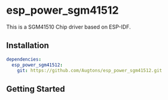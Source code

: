 # esp_power_sgm41512

This is a SGM41510 Chip driver based on ESP-IDF.

## Installation

```yaml
dependencies:
  esp_power_sgm41512:
    git: https://github.com/Augtons/esp_power_sgm41512.git
```

## Getting Started
